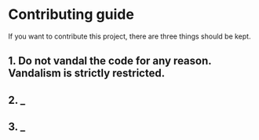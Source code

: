 # Contributing guide
If you want to contribute this project, there are three things should be kept. 

## 1. Do not vandal the code for any reason. Vandalism is strictly restricted.

## 2. _

## 3. _
